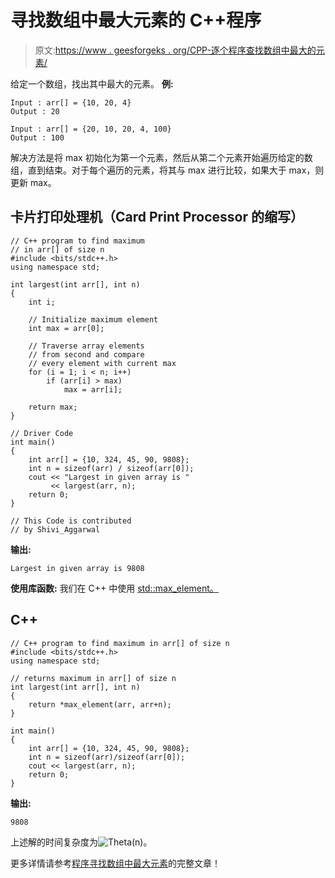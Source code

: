 # 寻找数组中最大元素的 C++程序

> 原文:[https://www . geesforgeks . org/CPP-逐个程序查找数组中最大的元素/](https://www.geeksforgeeks.org/cpp-program-for-program-to-find-largest-element-in-an-array/)

给定一个数组，找出其中最大的元素。
**例:**

```
Input : arr[] = {10, 20, 4}
Output : 20

Input : arr[] = {20, 10, 20, 4, 100}
Output : 100
```

解决方法是将 max 初始化为第一个元素，然后从第二个元素开始遍历给定的数组，直到结束。对于每个遍历的元素，将其与 max 进行比较，如果大于 max，则更新 max。

## 卡片打印处理机（Card Print Processor 的缩写）

```
// C++ program to find maximum
// in arr[] of size n 
#include <bits/stdc++.h>
using namespace std;

int largest(int arr[], int n)
{
    int i;

    // Initialize maximum element
    int max = arr[0];

    // Traverse array elements 
    // from second and compare
    // every element with current max 
    for (i = 1; i < n; i++)
        if (arr[i] > max)
            max = arr[i];

    return max;
}

// Driver Code
int main()
{
    int arr[] = {10, 324, 45, 90, 9808};
    int n = sizeof(arr) / sizeof(arr[0]);
    cout << "Largest in given array is " 
         << largest(arr, n);
    return 0;
}

// This Code is contributed 
// by Shivi_Aggarwal
```

**输出:**

```
Largest in given array is 9808
```

**使用库函数:**
我们在 C++ 中使用 [std::max_element。](https://www.geeksforgeeks.org/stdmax_element-in-cpp/) 

## C++

```
// C++ program to find maximum in arr[] of size n 
#include <bits/stdc++.h>
using namespace std;

// returns maximum in arr[] of size n
int largest(int arr[], int n)
{
    return *max_element(arr, arr+n);
}

int main()
{
    int arr[] = {10, 324, 45, 90, 9808};
    int n = sizeof(arr)/sizeof(arr[0]);
    cout << largest(arr, n);
    return 0;
}
```

**输出:**

```
9808
```

上述解的时间复杂度为![Theta(n)    ](img/05b79e35d5fd4b07c3708f8cc9c15ccb.png "Rendered by QuickLaTeX.com")。

更多详情请参考[程序寻找数组中最大元素](https://www.geeksforgeeks.org/c-program-find-largest-element-array/)的完整文章！